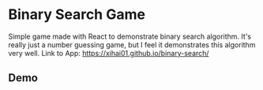 # Binary Search Game
Simple game made with React to demonstrate binary search algorithm. It's really just a number guessing game, but I feel it demonstrates this algorithm very well. Link to App: https://xihai01.github.io/binary-search/

## Demo
